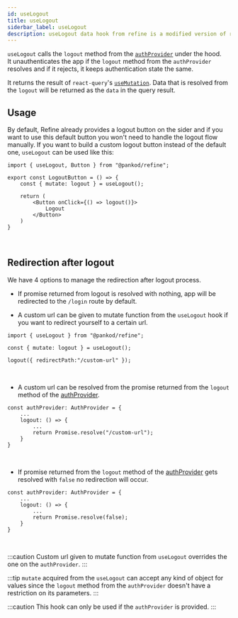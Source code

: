 ```yaml
---
id: useLogout
title: useLogout
siderbar_label: useLogout
description: useLogout data hook from refine is a modified version of react-query's useMutation for unauthentication.
---
```


`useLogout` calls the `logout` method from the [`authProvider`](/api-references/providers/auth-provider.md) under the hood.  
It unauthenticates the app if the `logout` method from the `authProvider` resolves and if it rejects, it keeps authentication state the same.

It returns the result of `react-query`'s [`useMutation`](https://react-query.tanstack.com/reference/useMutation). 
Data that is resolved from the `logout` will be returned as the `data` in the query result.

## Usage
By default, Refine already provides a logout button on the sider and if you want to use this default button you won't need to handle the logout flow manually. 
If you want to build a custom logout button instead of the default one, `useLogout` can be used like this:

```tsx title="components/customLogoutButton"
import { useLogout, Button } from "@pankod/refine";

export const LogoutButton = () => {
    const { mutate: logout } = useLogout();

    return (
        <Button onClick={() => logout()}>
            Logout
        </Button>
    )
}
```
<br/>

## Redirection after logout

We have 4 options to manage the redirection after logout process.

- If promise returned from logout is resolved with nothing, app will be redirected to the `/login` route by default. 

- A custom url can be given to mutate function from the `useLogout` hook if you want to redirect yourself to a certain url.

```tsx 
import { useLogout } from "@pankod/refine";

const { mutate: logout } = useLogout();

logout({ redirectPath:"/custom-url" });
```

<br/>

- A custom url can be resolved from the promise returned from the `logout` method of the [authProvider](/api-references/providers/auth-provider.md).

```tsx
const authProvider: AuthProvider = {
    ...
    logout: () => {
        ...
        return Promise.resolve("/custom-url");
    }
}
```
<br/>

- If promise returned from the `logout` method of the [authProvider](/api-references/providers/auth-provider.md) gets resolved with `false` no redirection will occur.

```tsx
const authProvider: AuthProvider = {
    ...
    logout: () => {
        ...
        return Promise.resolve(false);
    }
}
```

<br/>



:::caution 
Custom url given to mutate function from `useLogout` overrides the one on the `authProvider`.
:::

:::tip
`mutate` acquired from the `useLogout` can accept any kind of object for values since the `logout` method from the `authProvider` doesn't have a restriction on its parameters.
:::

:::caution
This hook can only be used if the `authProvider` is provided.
:::
